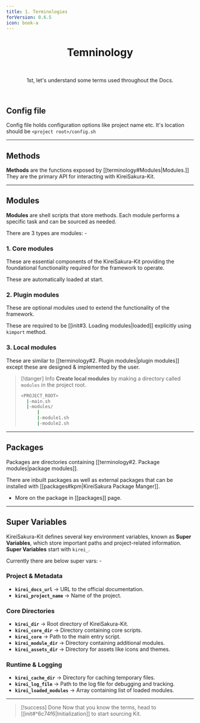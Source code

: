 ```yaml
---
title: 1. Terminologies
forVersion: 0.6.5
icon: book-a
---
```

<h1 align="center">Temninology</h1>
<br><p align="center">1st, let's understand some terms used throughout the Docs.</p>

<br>

## Config file

Config file holds configuration options like project name etc. 
It's location should be `<project root>/config.sh`

---
## Methods
**Methods** are the functions exposed by [[terminology#Modules|Modules.]] 
They are the primary API for interacting with KireiSakura-Kit.


---
## Modules
 **Modules** are shell scripts that store methods. Each module performs a specific task and can be sourced as needed.
 
 There are 3 types are modules: -
### 1. Core modules
These are essential components of the KireiSakura-Kit providing the foundational functionality required for the framework to operate. 

These are automatically loaded at start. 
 
### 2. Plugin modules
These are optional modules used to extend the functionality of the framework.

These are required to be [[init#3. Loading modules|loaded]] explicitly using `kimport` method.

### 3. Local modules
These are similar to [[terminology#2. Plugin modules|plugin modules]] except these are designed  & implemented by the user.

>[!danger] Info
>**Create local modules** by making a directory called `modules` in the project root.
>```sh
><PROJECT_ROOT>
>   |-main.sh
>   |-modules/
>       |
>       |-module1.sh
>       |-module2.sh
>```


---

## Packages


Packages are directories containing [[terminology#2. Package modules|package modules]]. 

There are inbuilt packages as well as external packages that can be installed with [[packages#kpm|KireiSakura Package Manger]].

- More on the package in [[packages]] page.
---
## Super Variables

KireiSakura-Kit defines several key environment variables, known as **Super Variables**, which store important paths and project-related information. 
__Super Variables__ start with `kirei_`. 


Currently there are below super vars: - 
### Project & Metadata
- **`kirei_docs_url`**         → URL to the official documentation.  
- **`kirei_project_name`** → Name of the project.  

### Core Directories
- **`kirei_dir`**                 → Root directory of KireiSakura-Kit.  
- **`kirei_core_dir`**      → Directory containing core scripts.  
- **`kirei_core`**               → Path to the main entry script.  
- **`kirei_module_dir`**  → Directory containing additional modules.  
- **`kirei_assets_dir`**  → Directory for assets like icons and themes.  

### Runtime & Logging
- **`kirei_cache_dir`** → Directory for caching temporary files.  
- **`kirei_log_file`**    → Path to the log file for debugging and tracking.  
- **`kirei_loaded_modules`**    → Array containing list of loaded modules.  



---

>[!success] Done
> Now that you know  the terms, head to [[init#^6c74f6|Initialization]] to start sourcing Kit.
